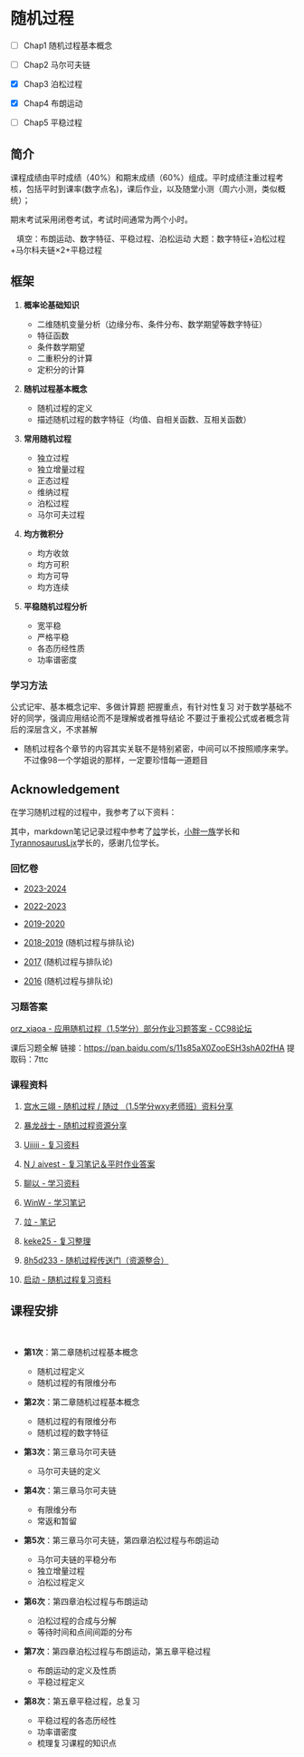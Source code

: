 # 随机过程

- [ ] Chap1 随机过程基本概念
- [ ] Chap2 马尔可夫链
- [x] Chap3 泊松过程
- [x] Chap4 布朗运动
- [ ] Chap5 平稳过程


## 简介

课程成绩由平时成绩（40%）和期末成绩（60%）组成。平时成绩注重过程考核，包括平时到课率(数字点名)，课后作业，以及随堂小测（周六小测，类似概统）；

期末考试采用闭卷考试，考试时间通常为两个小时。

 
填空：布朗运动、数字特征、平稳过程、泊松运动
大题：数字特征+泊松过程+马尔科夫链×2+平稳过程


## 框架

1. **概率论基础知识**
   - 二维随机变量分析（边缘分布、条件分布、数学期望等数字特征）
   - 特征函数
   - 条件数学期望
   - 二重积分的计算
   - 定积分的计算

2. **随机过程基本概念**
   - 随机过程的定义
   - 描述随机过程的数字特征（均值、自相关函数、互相关函数）

3. **常用随机过程**
   - 独立过程
   - 独立增量过程
   - 正态过程
   - 维纳过程
   - 泊松过程
   - 马尔可夫过程

4. **均方微积分**
   - 均方收敛
   - 均方可积
   - 均方可导
   - 均方连续

5. **平稳随机过程分析**
   - 宽平稳
   - 严格平稳
   - 各态历经性质
   - 功率谱密度

### 学习方法
公式记牢、基本概念记牢、多做计算题
把握重点，有针对性复习
对于数学基础不好的同学，强调应用结论而不是理解或者推导结论
不要过于重视公式或者概念背后的深层含义，不求甚解

- 随机过程各个章节的内容其实关联不是特别紧密，中间可以不按照顺序来学。
不过像98一个学姐说的那样，一定要珍惜每一道题目


## Acknowledgement

在学习随机过程的过程中，我参考了以下资料：

其中，markdown笔记记录过程中参考了[竝](https://www.cc98.org/topic/4929320)学长，[小胖一族](https://skillful-vest-b8d.notion.site/1-5-68ec83a57e504b79901e66a2b7e4e5ce)学长和[TyrannosaurusLjx](https://github.com/TyrannosaurusLjx/TyrannosaurusLjx.github.io/tree/main/docs/Notebook/Random-Process)学长的，感谢几位学长。

### 回忆卷

- [2023-2024](https://www.cc98.org/topic/5930307)

- [2022-2023](https://www.cc98.org/topic/5643156)

- [2019-2020](https://www.cc98.org/topic/4958697)

- [2018-2019](https://www.cc98.org/topic/4855261) (随机过程与排队论)

- [2017](https://www.cc98.org/topic/4728993) (随机过程与排队论)

- [2016](https://www.cc98.org/topic/4641632) (随机过程与排队论)

### 习题答案

[orz_xiaoa - 应用随机过程（1.5学分）部分作业习题答案 - CC98论坛](https://www.cc98.org/topic/5358767)


课后习题全解
链接：https://pan.baidu.com/s/11s85aX0ZooESH3shA02fHA 
提取码：7ttc


### 课程资料
1. [宫水三翊 - 随机过程 / 随过 （1.5学分wxy老师班）资料分享](https://www.cc98.org/topic/6121175)

2. [暴龙战士 - 随机过程资源分享](https://www.cc98.org/topic/5927145)

3. [Uiiiii - 复习资料](https://www.cc98.org/topic/5926769)

4. [N丿aivest - 复习笔记＆平时作业答案](https://www.cc98.org/topic/5642973)

5. [聊以 - 学习资料](https://www.cc98.org/topic/5643340)

6. [WinW - 学习笔记](https://www.cc98.org/topic/5720807)

7. [竝 - 笔记](https://www.cc98.org/topic/4929320)

8. [keke25 - 复习整理](https://www.cc98.org/topic/5355801)

9. [8h5d233 - 随机过程传送门（资源整合）](https://www.cc98.org/topic/5639264)

10. [启动 - 随机过程复习资料](https://www.cc98.org/topic/6202803/1)

## 课程安排

 
- **第1次**：第二章随机过程基本概念
  - 随机过程定义
  - 随机过程的有限维分布

- **第2次**：第二章随机过程基本概念
  - 随机过程的有限维分布
  - 随机过程的数字特征

- **第3次**：第三章马尔可夫链
  - 马尔可夫链的定义

- **第4次**：第三章马尔可夫链
  - 有限维分布
  - 常返和暂留

- **第5次**：第三章马尔可夫链，第四章泊松过程与布朗运动
  - 马尔可夫链的平稳分布
  - 独立增量过程
  - 泊松过程定义

- **第6次**：第四章泊松过程与布朗运动
  - 泊松过程的合成与分解
  - 等待时间和点间间距的分布

- **第7次**：第四章泊松过程与布朗运动，第五章平稳过程
  - 布朗运动的定义及性质
  - 平稳过程定义

- **第8次**：第五章平稳过程，总复习
  - 平稳过程的各态历经性
  - 功率谱密度
  - 梳理复习课程的知识点